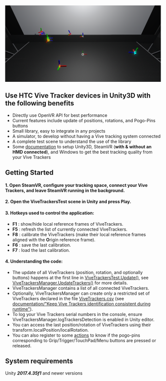 ![alt text](Doc/ViveTrackers_Doc.png)

## Use HTC Vive Tracker devices in Unity3D with the following benefits
- Directly use OpenVR API for best performance
- Current features include update of positions, rotations, and Pogo-Pins buttons
- Small library, easy to integrate in any projects
- A simulator, to develop without having a Vive tracking system connected
- A complete test scene to understand the use of the library
- Some [documentation](Doc/ViveTrackersDocumentation.pdf) to setup Unity3D, SteamVR (**with & without an HMD connected**), and Windows to get the best tracking quality from your Vive Trackers

## Getting Started
#### 1. Open SteamVR, configure your tracking space, connect your Vive Trackers, and leave SteamVR running in the background.
#### 2. Open the ViveTrackersTest scene in Unity and press Play.
#### 3. Hotkeys used to control the application:
- **F1** : show/hide local reference frames of ViveTrackers.
- **F5** : refresh the list of currently connected ViveTrackers.
- **F8** : calibrate the ViveTrackers (make their local reference frames aligned with the **O**rigin reference frame).
- **F6** : save the last calibration.
- **F7** : load the last calibration.
#### 4. Understanding the code: 
- The update of all ViveTrackers (position, rotation, and optionally buttons) happens at the first line in [ViveTrackersTest.Update()](Scripts/ViveTrackersTest.cs#L52-L77), see [ViveTrackersManager.UpdateTrackers()](Scripts/ViveTrackersManager.cs#L98-L125) for more details.
- ViveTrackersManager contains a list of all connected ViveTrackers.
- Optionally, ViveTrackersManager can create only a restricted set of ViveTrackers declared in the file [ViveTrackers.csv](Scripts/ViveTrackers.csv) (see [documentation/"Keep Vive Trackers identification consistent during runtime"](Doc/ViveTrackersDocumentation.pdf)).
- To log your Vive Trackers serial numbers in the console, ensure ViveTrackersManager.logTrackersDetection is enabled in Unity editor.
- You can access the last position/rotation of ViveTrackers using their transform.localPosition/localRotation.
- You can also register to some [actions](Scripts/ViveTracker.cs#L190-L197) to know if the pogo-pins corresponding to Grip/Trigger/TouchPad/Menu buttons are pressed or released.

## System requirements
Unity ***2017.4.35f1*** and newer versions

